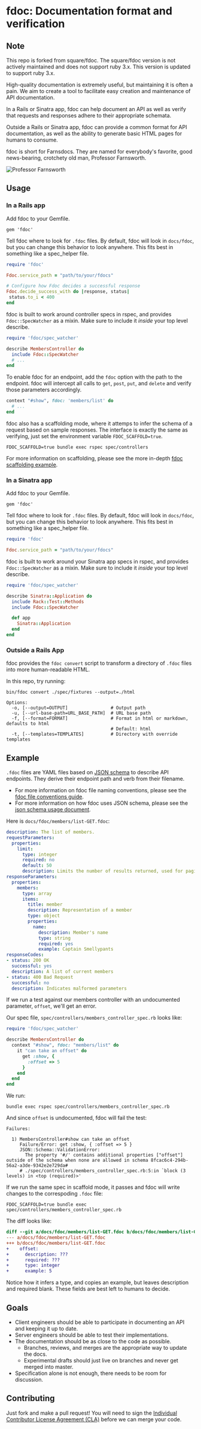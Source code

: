# fdoc: Documentation format and verification
## Note
This repo is forked from square/fdoc. The square/fdoc version is not actively maintained and does not support ruby 3.x. This version is updated to support ruby 3.x.

High-quality documentation is extremely useful, but maintaining it is often a pain. We aim to create a tool to facilitate easy creation and maintenance of API documentation.

In a Rails or Sinatra app, fdoc can help document an API as well as verify that requests and responses adhere to their appropriate schemata.

Outside a Rails or Sinatra app, fdoc can provide a common format for API documentation, as well as the ability to generate basic HTML pages for humans to consume.

fdoc is short for Farnsdocs. They are named for everybody's favorite, good news-bearing, crotchety old man, Professor Farnsworth.

![Professor Farnsworth][github_img]

## Usage

### In a Rails app

Add fdoc to your Gemfile.

    gem 'fdoc'

Tell fdoc where to look for `.fdoc` files. By default, fdoc will look in `docs/fdoc`, but you can change this behavior to look anywhere. This fits best in something like a spec\_helper file.

```ruby
require 'fdoc'

Fdoc.service_path = "path/to/your/fdocs"

# Configure how Fdoc decides a successful response
Fdoc.decide_success_with do |response, status|
 status.to_i < 400
end

```

fdoc is built to work around controller specs in rspec, and provides `Fdoc::SpecWatcher` as a mixin. Make sure to include it *inside* your top level describe.

```ruby
require 'fdoc/spec_watcher'

describe MembersController do
  include Fdoc::SpecWatcher
  # ...
end
```

To enable fdoc for an endpoint, add the `fdoc` option with the path to the endpoint. fdoc will intercept all calls to `get`, `post`, `put`, and `delete` and verify those parameters accordingly.

```ruby
context "#show", fdoc: 'members/list' do
  # ...
end
```

fdoc also has a scaffolding mode, where it attemps to infer the schema of a request based on sample responses. The interface is exactly the same as verifying, just set the environment variable `FDOC_SCAFFOLD=true`.

    FDOC_SCAFFOLD=true bundle exec rspec spec/controllers

For more information on scaffolding, please see the more in-depth [fdoc scaffolding example][github_scaffold].

### In a Sinatra app

Add fdoc to your Gemfile.

    gem 'fdoc'

Tell fdoc where to look for `.fdoc` files. By default, fdoc will look in `docs/fdoc`, but you can change this behavior to look anywhere. This fits best in something like a spec\_helper file.

```ruby
require 'fdoc'

Fdoc.service_path = "path/to/your/fdocs"
```

fdoc is built to work around your Sinatra app specs in rspec, and provides `Fdoc::SpecWatcher` as a mixin. Make sure to include it *inside* your top level describe.

```ruby
require 'fdoc/spec_watcher'

describe Sinatra::Application do
  include Rack::Test::Methods
  include Fdoc::SpecWatcher

  def app
    Sinatra::Application
  end
end
```

### Outside a Rails App

fdoc provides the `fdoc convert` script to transform a directory of `.fdoc` files into more human-readable HTML.

In this repo, try running:

    bin/fdoc convert ./spec/fixtures --output=./html

```
Options:
  -o, [--output=OUTPUT]                # Output path
  -u, [--url-base-path=URL_BASE_PATH]  # URL base path
  -f, [--format=FORMAT]                # Format in html or markdown, defaults to html
                                       # Default: html
  -t, [--templates=TEMPLATES]          # Directory with override templates
```

## Example

`.fdoc` files are YAML files based on [JSON schema][json_schema] to describe API endpoints. They derive their endpoint path and verb from their filename.

- For more information on fdoc file naming conventions, please see the [fdoc file conventions guide][github_files].
- For more information on how fdoc uses JSON schema, please see the [json schema usage document][github_json].

Here is `docs/fdoc/members/list-GET.fdoc`:

```yaml
description: The list of members.
requestParameters:
  properties:
    limit:
      type: integer
      required: no
      default: 50
      description: Limits the number of results returned, used for paging.
responseParameters:
  properties:
    members:
      type: array
      items:
        title: member
        description: Representation of a member
        type: object
        properties:
          name:
            description: Member's name
            type: string
            required: yes
            example: Captain Smellypants
responseCodes:
- status: 200 OK
  successful: yes
  description: A list of current members
- status: 400 Bad Request
  successful: no
  description: Indicates malformed parameters
```

If we run a test against our members controller with an undocumented parameter, `offset`, we'll get an error.

Our spec file, `spec/controllers/members_controller_spec.rb` looks like:

```ruby
require 'fdoc/spec_watcher'

describe MembersController do
  context "#show", fdoc: "members/list" do
    it "can take an offset" do
      get :show, {
        :offset => 5
      }
    end
  end
end
```

We run:

    bundle exec rspec spec/controllers/members_controller_spec.rb

And since `offset` is undocumented, fdoc will fail the test:

    Failures:

      1) MembersController#show can take an offset
         Failure/Error: get :show, { :offset => 5 }
         JSON::Schema::ValidationError:
           The property '#/' contains additional properties ["offset"] outside of the schema when none are allowed in schema 8fcac6c4-294b-56a2-a3de-9342e2e729da#
         # ./spec/controllers/members_controller_spec.rb:5:in `block (3 levels) in <top (required)>'

If we run the same spec in scaffold mode, it passes and fdoc will write changes to the correspoding `.fdoc` file:

    FDOC_SCAFFOLD=true bundle exec spec/controllers/members_controller_spec.rb

The diff looks like:

```diff
diff --git a/docs/fdoc/members/list-GET.fdoc b/docs/fdoc/members/list-GET.fdoc b2e3656..dfa363a 100644
--- a/docs/fdoc/members/list-GET.fdoc
+++ b/docs/fdoc/members/list-GET.fdoc
+    offset:
+      description: ???
+      required: ???
+      type: integer
+      example: 5
```

Notice how it infers a type, and copies an example, but leaves description and required blank. These fields are best left to humans to decide.


## Goals

- Client engineers should be able to participate in documenting an API and
  keeping it up to date.
- Server engineers should be able to test their implementations.
- The documentation should be as close to the code as possible.
  - Branches, reviews, and merges are the appropriate way to update the docs.
  - Experimental drafts should just live on branches and never get
    merged into master.
- Specification alone is not enough, there needs to be room for discussion.

## Contributing

Just fork and make a pull request! You will need to sign the [Individual Contributor License Agreement (CLA)][contrib_license] before we can merge your code.




[github_img]: https://github.com/square/fdoc/raw/master/docs/farnsworth.png
[github_scaffold]: https://github.com/square/fdoc/blob/master/docs/scaffold.md
[github_json]: https://github.com/square/fdoc/blob/master/docs/json_schema.md
[github_files]: https://github.com/square/fdoc/blob/master/docs/files.md

[json_schema]: http://json-schema.org/
[contrib_license]: https://spreadsheets.google.com/spreadsheet/viewform?formkey=dDViT2xzUHAwRkI3X3k5Z0lQM091OGc6MQ&ndplr=1
